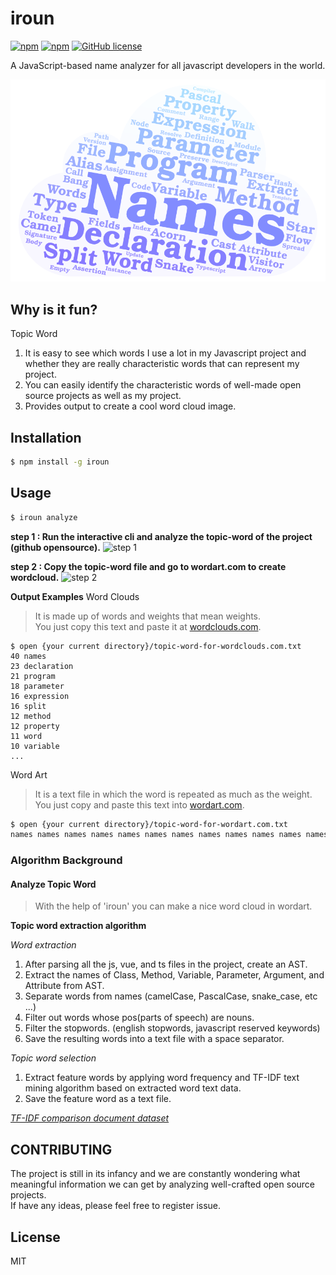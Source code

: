 # iroun
[![npm](https://img.shields.io/npm/v/iroun.svg)](https://www.npmjs.com/package/iroun)
[![npm](https://img.shields.io/npm/dt/iroun.svg)](https://www.npmjs.com/package/iroun)
[![GitHub license](https://img.shields.io/github/license/pistis/iroun.svg)](https://github.com/pistis/iroun/blob/master/LICENSE)

A JavaScript-based name analyzer for all javascript developers in the world.  

![iroun-word-art-0.3.0](./resources/image/iroun-word-art-0.3.0.png)

## Why is it fun?

Topic Word  
1. It is easy to see which words I use a lot in my Javascript project and whether they are really characteristic words that can represent my project.  
2. You can easily identify the characteristic words of well-made open source projects as well as my project.  
3. Provides output to create a cool word cloud image.  

## Installation
```bash
$ npm install -g iroun
```

## Usage
```bash
$ iroun analyze
```
**step 1 : Run the interactive cli and analyze the topic-word of the project (github opensource).**
![step 1](https://user-images.githubusercontent.com/4979560/58429974-88f17300-80e2-11e9-8692-b43dd5151c00.gif)

**step 2 : Copy the topic-word file and go to wordart.com to create wordcloud.**
![step 2](https://user-images.githubusercontent.com/4979560/58429979-8ee75400-80e2-11e9-8294-15db3c08d6e6.gif)

**Output Examples**
Word Clouds
> It is made up of words and weights that mean weights.  
> You just copy this text and paste it at [wordclouds.com](https://www.wordclouds.com/).  

```
$ open {your current directory}/topic-word-for-wordclouds.com.txt
40 names
23 declaration
21 program
18 parameter
16 expression
16 split
12 method
12 property
11 word
10 variable
...
```

Word Art
> It is a text file in which the word is repeated as much as the weight.  
> You just copy and paste this text into [wordart.com](https://wordart.com/).  

```bash
$ open {your current directory}/topic-word-for-wordart.com.txt
names names names names names names names names names names names names names names names names names names names names names names names names names names names names names names names names names names names names names names names names declaration declaration declaration declaration declaration declaration declaration declaration declaration declaration declaration declaration declaration declaration declaration declaration declaration declaration declaration declaration declaration declaration declaration program program program program program program program program program program program program program program program program program program program .....
```

### Algorithm Background
#### Analyze Topic Word
> With the help of 'iroun' you can make a nice word cloud in wordart.

**Topic word extraction algorithm**  

*Word extraction*
1. After parsing all the js, vue, and ts files in the project, create an AST.
2. Extract the names of Class, Method, Variable, Parameter, Argument, and Attribute from AST.
3. Separate words from names (camelCase, PascalCase, snake_case, etc ...)
4. Filter out words whose pos(parts of speech) are nouns.
5. Filter the stopwords. (english stopwords, javascript reserved keywords)
6. Save the resulting words into a text file with a space separator.

*Topic word selection*
1. Extract feature words by applying word frequency and TF-IDF text mining algorithm based on extracted word text data.
2. Save the feature word as a text file.

*[TF-IDF comparison document dataset](dataset/words)*

## CONTRIBUTING
The project is still in its infancy and we are constantly wondering what meaningful information we can get by analyzing well-crafted open source projects.  
If have any ideas, please feel free to register issue.  

## License

  MIT
